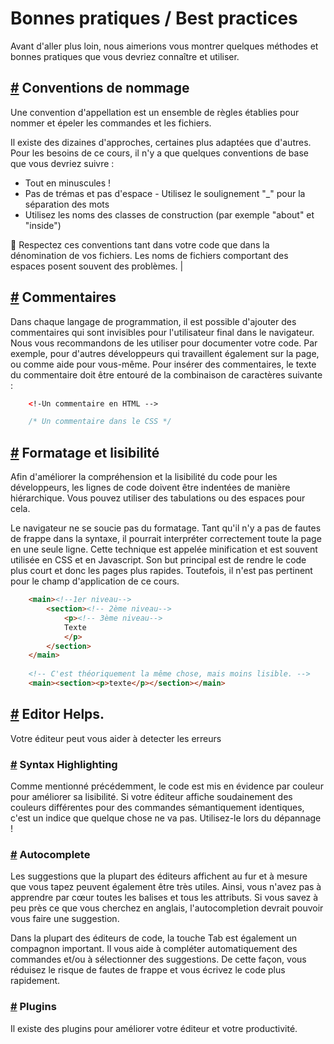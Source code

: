 Bonnes pratiques / Best practices
=================================

Avant d'aller plus loin, nous aimerions vous montrer quelques méthodes et bonnes pratiques que vous devriez connaître et utiliser.

[#](#nommage) Conventions de nommage
-------------------------------------------

Une convention d'appellation est un ensemble de règles établies pour nommer et épeler les commandes et les fichiers.

Il existe des dizaines d'approches, certaines plus adaptées que d'autres. Pour les besoins de ce cours, il n'y a que quelques conventions de base que vous devriez suivre :

* Tout en minuscules !
* Pas de trémas et pas d'espace - Utilisez le soulignement "_" pour la séparation des mots
* Utilisez les noms des classes de construction (par exemple "about" et "inside")

:memo: Respectez ces conventions tant dans votre code que dans la dénomination de vos fichiers. Les noms de fichiers comportant des espaces posent souvent des problèmes. |

[#](#commentaires) Commentaires
---------------------------

Dans chaque langage de programmation, il est possible d'ajouter des commentaires qui sont invisibles pour l'utilisateur final dans le navigateur. Nous vous recommandons de les utiliser pour documenter votre code. Par exemple, pour d'autres développeurs qui travaillent également sur la page, ou comme aide pour vous-même. Pour insérer des commentaires, le texte du commentaire doit être entouré de la combinaison de caractères suivante :

```html
    <!-Un commentaire en HTML -->
```

```css
    /* Un commentaire dans le CSS */
```    
    

[#](#formatage-lisibilité) Formatage et lisibilité
-------------------------------------------------------

Afin d'améliorer la compréhension et la lisibilité du code pour les développeurs, les lignes de code doivent être indentées de manière hiérarchique. Vous pouvez utiliser des tabulations ou des espaces pour cela.

Le navigateur ne se soucie pas du formatage. Tant qu'il n'y a pas de fautes de frappe dans la syntaxe, il pourrait interpréter correctement toute la page en une seule ligne. Cette technique est appelée minification et est souvent utilisée en CSS et en Javascript. Son but principal est de rendre le code plus court et donc les pages plus rapides. Toutefois, il n'est pas pertinent pour le champ d'application de ce cours.

```html
    <main><!--1er niveau-->
        <section><!-- 2ème niveau-->
            <p><!-- 3ème niveau-->
            Texte
            </p>
        </section>
    </main>
    
    <!-- C'est théoriquement la même chose, mais moins lisible. -->
    <main><section><p>texte</p></section></main>
```    

[#](#editor-helps) Editor Helps.
---------------------------------

Votre éditeur peut vous aider à detecter les erreurs

### [#](#syntax-highlighting) Syntax Highlighting

Comme mentionné précédemment, le code est mis en évidence par couleur pour améliorer sa lisibilité. Si votre éditeur affiche soudainement des couleurs différentes pour des commandes sémantiquement identiques, c'est un indice que quelque chose ne va pas. Utilisez-le lors du dépannage !

### [#](#autocomplete) Autocomplete

Les suggestions que la plupart des éditeurs affichent au fur et à mesure que vous tapez peuvent également être très utiles. Ainsi, vous n'avez pas à apprendre par cœur toutes les balises et tous les attributs. Si vous savez à peu près ce que vous cherchez en anglais, l'autocompletion devrait pouvoir vous faire une suggestion.

Dans la plupart des éditeurs de code, la touche Tab est également un compagnon important. Il vous aide à compléter automatiquement des commandes et/ou à sélectionner des suggestions. De cette façon, vous réduisez le risque de fautes de frappe et vous écrivez le code plus rapidement.

### [#](#plugins) Plugins

Il existe des plugins pour améliorer votre éditeur et votre productivité.
